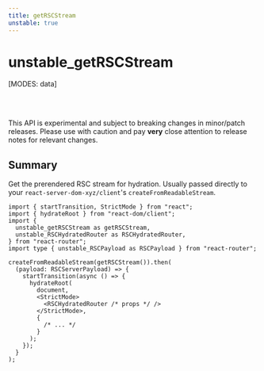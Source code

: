 ```yaml
---
title: getRSCStream
unstable: true
---
```


# unstable_getRSCStream

[MODES: data]

<br />
<br />

<docs-warning>This API is experimental and subject to breaking changes in
minor/patch releases. Please use with caution and pay **very** close attention
to release notes for relevant changes.</docs-warning>

## Summary

Get the prerendered RSC stream for hydration. Usually passed directly to your `react-server-dom-xyz/client`'s `createFromReadableStream`.

```tsx filename=entry.browser.ts
import { startTransition, StrictMode } from "react";
import { hydrateRoot } from "react-dom/client";
import {
  unstable_getRSCStream as getRSCStream,
  unstable_RSCHydratedRouter as RSCHydratedRouter,
} from "react-router";
import type { unstable_RSCPayload as RSCPayload } from "react-router";

createFromReadableStream(getRSCStream()).then(
  (payload: RSCServerPayload) => {
    startTransition(async () => {
      hydrateRoot(
        document,
        <StrictMode>
          <RSCHydratedRouter /* props */ />
        </StrictMode>,
        {
          /* ... */
        }
      );
    });
  }
);
```
